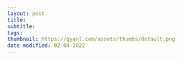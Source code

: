 ```yaml
---
layout: post
title:
subtitle:
tags: 
thumbnail: https://gyanl.com/assets/thumbs/default.png
date modified: 02-04-2022
---
```

